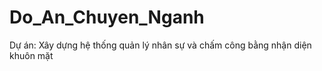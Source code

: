 # Do_An_Chuyen_Nganh
Dự án: Xây dựng hệ thống quản lý nhân sự và chấm công bằng nhận diện khuôn mặt
